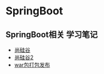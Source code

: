 # SpringBoot
SpringBoot相关 学习笔记  
---

* [尚硅谷](https://github.com/12313kaihuang/Notes/tree/master/SpringBoot/shangguigu)  
* [尚硅谷2](http://luckyqiang.top/2018/07/10/Spring%20Boot/) 
* [war包打包发布](https://www.jianshu.com/p/baf624064540)
